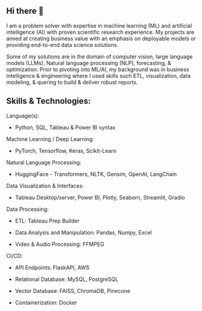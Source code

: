 ## Hi there 👋

I am a problem solver with expertise in machine learning (ML) and artificial intelligence (AI) with proven scientific research experience. My projects are aimed at creating business value with an emphasis on deployable models or providing end-to-end data science solutions. 

Some of my solutions are in the domain of computer vision, large language models (LLMs), Natural language processing (NLP), forecasting, & optimization. Prior to pivoting into ML/AI, my background was in business intelligence & engineering where I used skills such ETL, visualization, data modeling, & quering to build & deliver robust reports. 

## Skills & Technologies:

Language(s): 
* Python, SQL, Tableau & Power BI syntax

Machine Learning / Deep Learning: 
* PyTorch, Tensorflow, Keras, Scikit-Learn

Natural Language Processing: 
* HuggingFace - Transformers, NLTK, Gensim, OpenAI, LangChain

Data Visualization & Interfaces:
* Tableau Desktop/server, Power BI, Plotly, Seaborn, Streamlit, Gradio 

Data Processing:
* ETL: Tableau Prep Builder

* Data Analysis and Manipulation: Pandas, Numpy, Excel

* Video & Audio Processing: FFMPEG

CI/CD:
* API Endpoints: FlaskAPI, AWS

* Relational Database: MySQL, PostgreSQL

* Vector Database: FAISS, ChromaDB, Pinecone 

* Containerization: Docker
